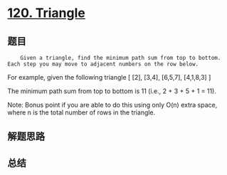 # [120. Triangle](https://leetcode.com/problems/triangle/)

## 题目

        Given a triangle, find the minimum path sum from top to bottom. Each step you may move to adjacent numbers on the row below.


For example, given the following triangle
[
     [2],
    [3,4],
   [6,5,7],
  [4,1,8,3]
]



The minimum path sum from top to bottom is 11 (i.e., 2 + 3 + 5 + 1 = 11).



Note:
Bonus point if you are able to do this using only O(n) extra space, where n is the total number of rows in the triangle.

      

## 解题思路


## 总结


